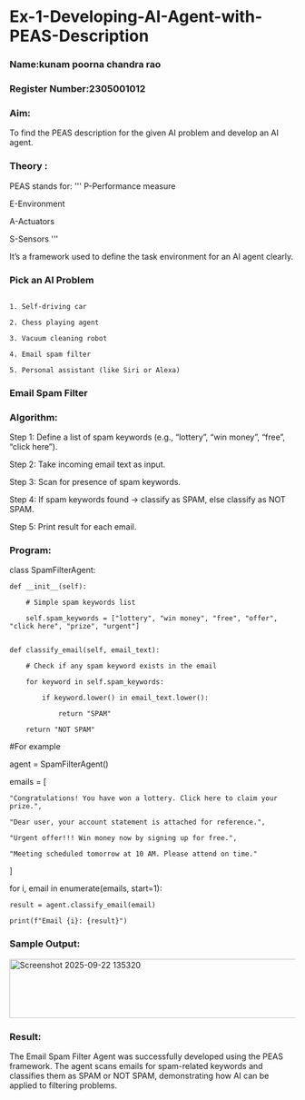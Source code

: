 # Ex-1-Developing-AI-Agent-with-PEAS-Description
### Name:kunam poorna chandra rao

### Register Number:2305001012

### Aim:
To find the PEAS description for the given AI problem and develop an AI agent.

### Theory :
PEAS stands for:
'''
P-Performance measure

E-Environment

A-Actuators

S-Sensors
'''

It’s a framework used to define the task environment for an AI agent clearly.

### Pick an AI Problem

```

1. Self-driving car

2. Chess playing agent

3. Vacuum cleaning robot

4. Email spam filter

5. Personal assistant (like Siri or Alexa)
```

### Email Spam Filter
### Algorithm:
Step 1: Define a list of spam keywords (e.g., “lottery”, “win money”, “free”, “click here”).

Step 2: Take incoming email text as input.

Step 3: Scan for presence of spam keywords.

Step 4: If spam keywords found → classify as SPAM, else classify as NOT SPAM.

Step 5: Print result for each email.


### Program:
class SpamFilterAgent:

    def __init__(self):
    
        # Simple spam keywords list
        
        self.spam_keywords = ["lottery", "win money", "free", "offer", "click here", "prize", "urgent"]
        

    def classify_email(self, email_text):
    
        # Check if any spam keyword exists in the email
        
        for keyword in self.spam_keywords:
        
            if keyword.lower() in email_text.lower():
            
                return "SPAM"
                
        return "NOT SPAM"
        
  #For example
 
agent = SpamFilterAgent()


emails = [

    "Congratulations! You have won a lottery. Click here to claim your prize.",
    
    "Dear user, your account statement is attached for reference.",
    
    "Urgent offer!!! Win money now by signing up for free.",
    
    "Meeting scheduled tomorrow at 10 AM. Please attend on time."
    
]


for i, email in enumerate(emails, start=1):

    result = agent.classify_email(email)
    
    print(f"Email {i}: {result}")
    

### Sample Output:
<img width="548" height="104" alt="Screenshot 2025-09-22 135320" src="https://github.com/user-attachments/assets/635b3aec-7d74-43ca-8ee5-83d843ac5905" />




### Result:
The Email Spam Filter Agent was successfully developed using the PEAS framework. The agent scans emails for spam-related keywords and classifies them as SPAM or NOT SPAM, demonstrating how AI can be applied to filtering problems.
